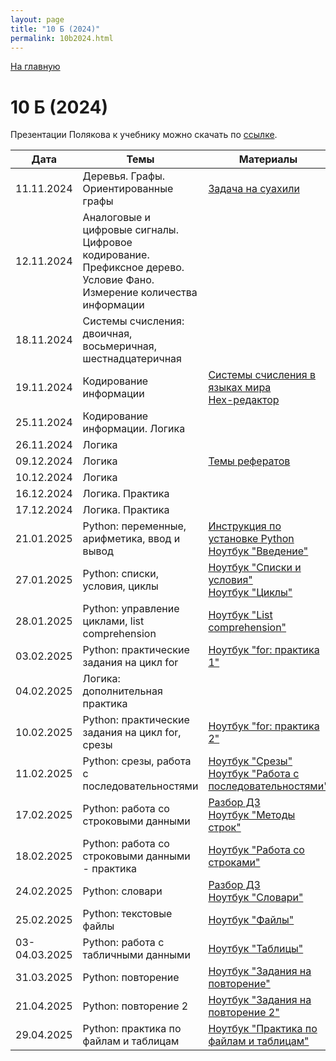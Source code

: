 ```yaml
---
layout: page
title: "10 Б (2024)"
permalink: 10b2024.html
---
```

[На главную](https://pkholyavin.github.io)

# 10 Б (2024)

Презентации Полякова к учебнику можно скачать по [ссылке](http://kpolyakov.spb.ru/school/basebook/slides.htm).

| Дата | Темы | Материалы | Задание |
|---|---|---|---|
|11.11.2024|Деревья. Графы. Ориентированные графы|[Задача на суахили](kibuzi.html)||
|12.11.2024|Аналоговые и цифровые сигналы.<br>   Цифровое кодирование. Префиксное дерево. Условие Фано.<br> Измерение количества информации||[Задание с метро](metro_task.html)|
|18.11.2024|Системы счисления: двоичная, восьмеричная, шестнадцатеричная||[Задание](10b_task_18112024.html)|
|19.11.2024|Кодирование информации|[Системы счисления в языках мира](numerals.html)<br>[Hex-редактор](https://mh-nexus.de/en/downloads.php?product=HxD20)|[Задание](10b_task_19112024.html)|
|25.11.2024|Кодирование информации. Логика||[Задание](10b_task_25112024.html)|
|26.11.2024|Логика||[Задание](10b_task_26112024.html)|
|09.12.2024|Логика|[Темы рефератов](10b_essays.html)|[Задание](10b_task_09122024.html)|
|10.12.2024|Логика||[Задание](10b_task_10122024.html)|
|16.12.2024|Логика. Практика||[Задание](10b_task_16122024.html)|
|17.12.2024|Логика. Практика||[Задание](10b_task_17122024.html)|
|21.01.2025|Python: переменные, арифметика, ввод и вывод|[Инструкция по установке Python](install_python.html)<br>[Ноутбук "Введение"](https://colab.research.google.com/github/PKholyavin/compsci/blob/main/ipynb/variables.ipynb)||
|27.01.2025|Python: списки, условия, циклы|[Ноутбук "Списки и условия"](https://colab.research.google.com/github/PKholyavin/compsci/blob/main/ipynb/lists_and_conditions.ipynb)<br>[Ноутбук "Циклы"](https://colab.research.google.com/github/PKholyavin/compsci/blob/main/ipynb/loops.ipynb)||
|28.01.2025|Python: управление циклами, list comprehension|[Ноутбук "List comprehension"](https://colab.research.google.com/github/PKholyavin/compsci/blob/main/ipynb/comprehension.ipynb)|[Задание](10b_task_28012025.html)|
|03.02.2025|Python: практические задания на цикл for|[Ноутбук "for: практика 1"](https://colab.research.google.com/github/PKholyavin/compsci/blob/main/ipynb/loops_practice.ipynb)||
|04.02.2025|Логика: дополнительная практика||[Задание](10b_task_04022025.html)|
|10.02.2025|Python: практические задания на цикл for, срезы|[Ноутбук "for: практика 2"](https://colab.research.google.com/github/PKholyavin/compsci/blob/main/ipynb/loops_practice_2.ipynb)||
|11.02.2025|Python: срезы, работа с последовательностями|[Ноутбук "Срезы"](https://colab.research.google.com/github/PKholyavin/compsci/blob/main/ipynb/slices.ipynb)<br>[Ноутбук "Работа с последовательностями"](https://colab.research.google.com/github/PKholyavin/compsci/blob/main/ipynb/sequence_processing.ipynb)|[Задание](10b_task_11022025.html)|
|17.02.2025|Python: работа со строковыми данными|[Разбор ДЗ](https://colab.research.google.com/github/PKholyavin/compsci/blob/main/ipynb/ht/10b_task_11022025.ipynb)<br>[Ноутбук "Методы строк"](https://colab.research.google.com/github/PKholyavin/compsci/blob/main/ipynb/string_methods.ipynb)||
|18.02.2025|Python: работа со строковыми данными - практика|[Ноутбук "Работа со строками"](https://colab.research.google.com/github/PKholyavin/compsci/blob/main/ipynb/string_practice.ipynb)|[Задание](10b_task_18022025.html)|
|24.02.2025|Python: словари|[Разбор ДЗ](https://colab.research.google.com/github/PKholyavin/compsci/blob/main/ipynb/ht/10b_task_18022025.ipynb)<br>[Ноутбук "Словари"](https://colab.research.google.com/github/PKholyavin/compsci/blob/main/ipynb/dicts.ipynb)||
|25.02.2025|Python: текстовые файлы|[Ноутбук "Файлы"](https://colab.research.google.com/github/PKholyavin/compsci/blob/main/ipynb/files.ipynb)|[Задание](10b_task_25022025.html)|
|03-04.03.2025|Python: работа с табличными данными|[Ноутбук "Таблицы"](https://colab.research.google.com/github/PKholyavin/compsci/blob/main/ipynb/csv_reading.ipynb)|[Задание](10b_task_04032025.html)|
|31.03.2025|Python: повторение|[Ноутбук "Задания на повторение"](https://colab.research.google.com/github/PKholyavin/compsci/blob/main/ipynb/post_break_practice.ipynb)||
|21.04.2025|Python: повторение 2|[Ноутбук "Задания на повторение 2"](https://colab.research.google.com/github/PKholyavin/compsci/blob/main/ipynb/post_break_practice_2.ipynb)||
|29.04.2025|Python: практика по файлам и таблицам|[Ноутбук "Практика по файлам и таблицам"](https://colab.research.google.com/github/PKholyavin/compsci/blob/main/ipynb/table_practice.ipynb)||
